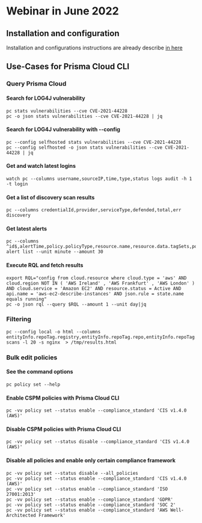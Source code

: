# Webinar in June 2022

## Installation and configuration

Installation and configurations instructions are already describe [in here](../README.md)

## Use-Cases for Prisma Cloud CLI


### Query Prisma Cloud


#### Search for LOG4J vulnerability

```
pc stats vulnerabilities --cve CVE-2021-44228
pc -o json stats vulnerabilities --cve CVE-2021-44228 | jq
```

#### Search for LOG4J vulnerability with --config

```
pc --config selfhosted stats vulnerabilities --cve CVE-2021-44228
pc --config selfhosted -o json stats vulnerabilities --cve CVE-2021-44228 | jq
```

#### Get and watch latest logins
```
watch pc --columns username,sourceIP,time,type,status logs audit -h 1 -t login
```

#### Get a list of discovery scan results
```
pc --columns credentialId,provider,serviceType,defended,total,err discovery
```


#### Get latest alerts
```
pc --columns ^id$,alertTime,policy.policyType,resource.name,resource.data.tagSets,policy.name,policy.description alert list --unit minute --amount 30
```

#### Execute RQL and fetch results
```
export RQL="config from cloud.resource where cloud.type = 'aws' AND cloud.region NOT IN ( 'AWS Ireland' , 'AWS Frankfurt' , 'AWS London' ) AND cloud.service = 'Amazon EC2' AND resource.status = Active AND api.name = 'aws-ec2-describe-instances' AND json.rule = state.name equals running"
pc -o json rql --query $RQL --amount 1 --unit day|jq
```

### Filtering

```
pc --config local -o html --columns entityInfo.repoTag.registry,entityInfo.repoTag.repo,entityInfo.repoTag.tag,entityInfo.vulnerabilitiesCount,entityInfo.vulnerabilityDistribution.critical,entityInfo.vulnerabilityDistribution.high,entityInfo.vulnerabilityDistribution.medium scans -l 20 -s nginx  > /tmp/results.html
```

### Bulk edit policies

#### See the command options

```
pc policy set --help
```

#### Enable CSPM policies with Prisma Cloud CLI

```
pc -vv policy set --status enable --compliance_standard 'CIS v1.4.0 (AWS)'
```

#### Disable CSPM policies with Prisma Cloud CLI

```
pc -vv policy set --status disable --compliance_standard 'CIS v1.4.0 (AWS)'
```

#### Disable all policies and enable only certain compliance framework

```
pc -vv policy set --status disable --all_policies
pc -vv policy set --status enable --compliance_standard 'CIS v1.4.0 (AWS)'
pc -vv policy set --status enable --compliance_standard 'ISO 27001:2013' 
pc -vv policy set --status enable --compliance_standard 'GDPR'
pc -vv policy set --status enable --compliance_standard 'SOC 2'
pc -vv policy set --status enable --compliance_standard 'AWS Well-Architected Framework'
```
